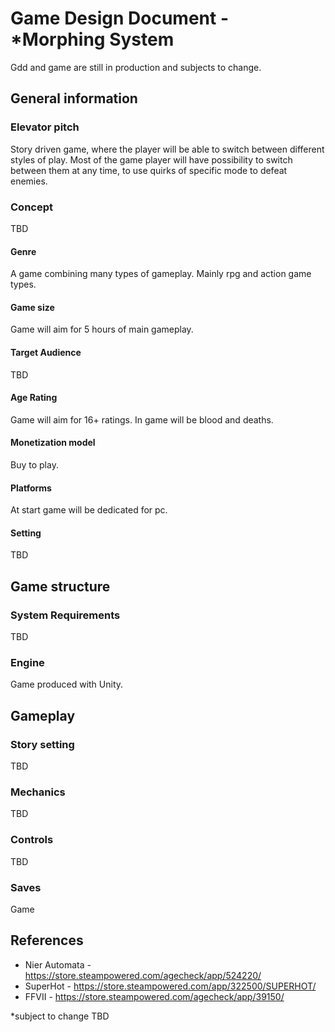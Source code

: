 # Game Design Document - *Morphing System
Gdd and game are still in production and subjects to change.

## General information
### Elevator pitch
Story driven game, where the player will be able to switch between different styles of play.
Most of the game player will have possibility to switch between them at any time, to use quirks of
specific mode to defeat enemies. 

### Concept
TBD
#### Genre
A game combining many types of gameplay. Mainly rpg and action game types. 
#### Game size
Game will aim for 5 hours of main gameplay.
#### Target Audience
TBD
#### Age Rating
Game will aim for 16+ ratings. In game will be blood and deaths.
#### Monetization model
Buy to play. 
#### Platforms
At start game will be dedicated for pc. 
#### Setting
TBD

## Game structure
### System Requirements
TBD
### Engine
Game produced with Unity. 

## Gameplay
### Story setting
TBD
### Mechanics
TBD
### Controls
TBD
### Saves 
Game 


## References
 - Nier Automata - https://store.steampowered.com/agecheck/app/524220/
 - SuperHot - https://store.steampowered.com/app/322500/SUPERHOT/
 - FFVII - https://store.steampowered.com/agecheck/app/39150/


*subject to change TBD